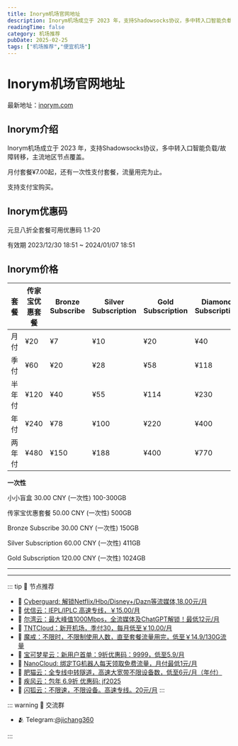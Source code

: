 ```yaml
---
title: Inorym机场官网地址
description: Inorym机场成立于 2023 年，支持Shadowsocks协议，多中转入口智能负载/故障转移，主流地区节点覆盖。
readingTime: false
category: 机场推荐
pubDate: 2025-02-25
tags: ["机场推荐","便宜机场"]
---
```


# Inorym机场官网地址

最新地址：[inorym.com](https://a.suola.link/youxinyun)

## Inorym介绍

Inorym机场成立于 2023 年，支持Shadowsocks协议，多中转入口智能负载/故障转移，主流地区节点覆盖。

月付套餐¥7.00起，还有一次性支付套餐，流量用完为止。

支持支付宝购买。

## Inorym优惠码

元旦八折全套餐可用优惠码    1.1-20

有效期  2023/12/30 18:51 ~ 2024/01/07 18:51

## Inorym价格

|套餐|传家宝优惠套餐|Bronze Subscribe|Silver Subscription|Gold Subscription|Diamond Subscription|
|----|----|----|----|----|----|
|月付|¥20|¥7|¥10|¥20|¥40|
|季付|¥60|¥20|¥28|¥58|¥118|
|半年付|¥120|¥40|¥55|¥114|¥230|
|年付|¥240|¥78|¥100|¥220|¥400|
|两年付|¥480|¥150|¥188|¥400|¥770|

**一次性**

小小盲盒 30.00 CNY (一次性) 100-300GB

传家宝优惠套餐 50.00 CNY (一次性) 500GB

Bronze Subscribe 30.00 CNY (一次性) 150GB

Silver Subscription 60.00 CNY (一次性) 411GB

Gold Subscription 120.00 CNY (一次性) 1024GB

---------
---------

::: tip 🎉 节点推荐
- 🚀 [Cyberguard: 解锁Netflix/Hbo/Disney+/Dazn等流媒体,18.00元/月](https://www.cyberguard.best/#/register?code=XsreC0T5)<br>
- 🚀 [优信云：IEPL/IPLC 高速专线，￥15.00/月](https://www.优信云.com/#/register?code=JRtE5uIV)<br>
- 🚀 [尔湾云：最大峰值1000Mbps，全流媒体及ChatGPT解锁！最低12元/月](https://erwan6.net/auth/register?code=BoObCd)<br>
- 🚀 [TNTCloud：新开机场，季付30，每月低至￥10.00/月](https://haibing822.tntvipaff.cc/#/register?code=GtjJVgml)<br>
- 🚀 [魔戒：不限时，不限制使用人数，直至套餐流量用完，低至￥14.9/130G流量](https://mojie.app/#/register?code=sSdtPtLo)<br>
- 🚀 [宝可梦星云：新用户首单：9折优惠码：9999，低至5.9/月 ](https://a.suola.link/pokemon)<br>
- 🚀 [NanoCloud: 绑定TG机器人每天领取免费流量，月付最低1元/月](https://edu.uodoo.bid/auth/register?code=JMiOQDHf)<br>
- 🚀 [肥猫云：全专线中转隧道，高速大宽带不限设备数，低至6元/月（年付）](https://fchb1188.fcvipaff.cc/register?aff=X1vZd2wf)<br>
- 🚀 [疾风云：包年 6.9折 优惠码: jf2025](https://homes.tr25.cn?code=ReCm)<br>
- 🚀 [闪狐云：不限速，不限设备。高速专线。20元/月](https://inv02.ffaff.cc/register?aff=WQApz2pv)
:::

::: warning  💬 交流群

- 🫂 Telegram:[@jichang360](https://t.me/jichang360)

:::
